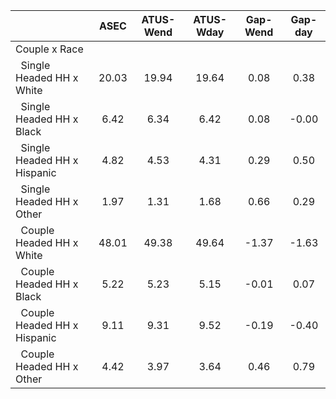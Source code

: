 
|                      |         ASEC |    ATUS-Wend |    ATUS-Wday |     Gap-Wend |      Gap-day |
| -------------------- | :----------: | :----------: | :----------: | :----------: | :----------: |
| Couple x Race        |              |              |              |              |              |
| &nbsp;&nbsp;Single Headed HH x White |        20.03 |        19.94 |        19.64 |         0.08 |         0.38 |
| &nbsp;&nbsp;Single Headed HH x Black |         6.42 |         6.34 |         6.42 |         0.08 |        -0.00 |
| &nbsp;&nbsp;Single Headed HH x Hispanic |         4.82 |         4.53 |         4.31 |         0.29 |         0.50 |
| &nbsp;&nbsp;Single Headed HH x Other |         1.97 |         1.31 |         1.68 |         0.66 |         0.29 |
| &nbsp;&nbsp;Couple Headed HH x White |        48.01 |        49.38 |        49.64 |        -1.37 |        -1.63 |
| &nbsp;&nbsp;Couple Headed HH x Black |         5.22 |         5.23 |         5.15 |        -0.01 |         0.07 |
| &nbsp;&nbsp;Couple Headed HH x Hispanic |         9.11 |         9.31 |         9.52 |        -0.19 |        -0.40 |
| &nbsp;&nbsp;Couple Headed HH x Other |         4.42 |         3.97 |         3.64 |         0.46 |         0.79 |

